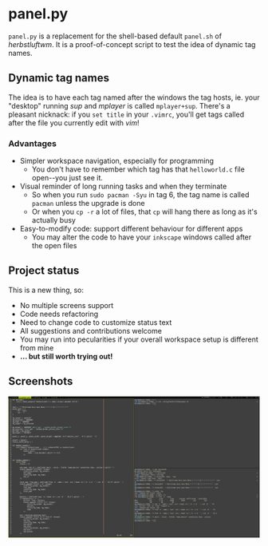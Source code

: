 # panel.py

`panel.py` is a replacement for the shell-based default `panel.sh` of *herbstluftwm*.
It is a proof-of-concept script to test the idea of dynamic tag names.

## Dynamic tag names

The idea is to have each tag named after the windows the tag hosts, ie. your "desktop" running *sup*
and *mplayer* is called `mplayer+sup`. There's a pleasant nicknack: if you `set title` in your `.vimrc`,
you'll get tags called after the file you currently edit with *vim*!

### Advantages

  * Simpler workspace navigation, especially for programming
      * You don't have to remember which tag has that `helloworld.c` file open--you just see it.
  * Visual reminder of long running tasks and when they terminate
      * So when you run `sudo pacman -Syu` in tag 6, the tag name is called `pacman` unless the upgrade is done
      * Or when you `cp -r` a lot of files, that `cp` will hang there as long as it's actually busy
  * Easy-to-modify code: support different behaviour for different apps
      * You may alter the code to have your `inkscape` windows called after the open files

## Project status

This is a new thing, so:

  * No multiple screens support
  * Code needs refactoring
  * Need to change code to customize status text
  * All suggestions and contributions welcome
  * You may run into pecularities if your overall workspace setup is different from mine
  * **... but still worth trying out!**
  
## Screenshots

![herbstluftwm running panel.py](screen.png)
